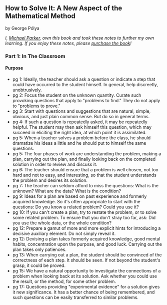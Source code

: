 ## How to Solve It: A New Aspect of the Mathematical Method

by George Pólya

*I, [Michael Parker](http://omgitsmgp.com/), own this book and took these notes to further my own learning. If you enjoy these notes, please [purchase the book](http://www.amazon.com/How-Solve-It-Mathematical-Princeton/dp/069111966X)!*

### Part 1: In The Classroom

#### Purpose

* pg 1: Ideally, the teacher should ask a question or indicate a step that could have occurred to the student himself. In general, help discreetly, unobtrusively.
* pg 2: Focus the student on the unknown quantity. Curate such provoking questions that apply to "problems to find." They do not apply to "problems to prove."
* pg 3: Start with questions and suggestions that are natural, simple, obvious, and just plain common sense. But do so in general terms.
* pg 4: If such a question is repeatedly asked, it may be repeatedly helpful. The student may then ask himself this question, which may succeed in eliciting the right idea, at which point it is assimilated.
* pg 5: When a teacher solves a problem before the class, he should dramatize his ideas a little and he should put to himself the same questions.
* pg 5: The four phases of work are understanding the problem, making a plan, carrying out the plan, and finally looking back on the completed solution in order to review and discuss it.
* pg 6: The teacher should ensure that a problem is well chosen, not too hard and not to easy, and interesting, so that the student understands the problem and desires its solution.
* pg 7: The teacher can seldom afford to miss the questions: What is the unknown? What are the data? What is the condition?
* pg 9: Ideas for a plan are based on past experience and formerly acquired knowledge. So it's often appropriate to start with the questions: Do you know a related problem? Could you use it?
* pg 10: If you can't create a plan, try to restate the problem, or to solve some related problem. To ensure that you don't stray too far, ask: Did you use the whole data, or the whole condition?
* pg 12: Prepare a gamut of more and more explicit hints for introducing a decisive auxiliary element. Do not simply reveal it.
* pg 12: Devising a plan takes formerly acquired knowledge, good mental habits, concentration upon the purpose, and good luck. Carrying out the plan takes only patiences.
* pg 13: When carrying out a plan, the student should be convinced of the correctness of each step. It should be seen. If not beyond the student's grasp, it could be proved.
* pg 15: We have a natural opportunity to investigate the connections of a problem when looking back at its solution. Ask whether you could use the result, or the method, for some other problem.
* pg 17: Questions providing "experimental evidence" for a solution gives it new significance. It has a better chance of being remembered, and such questions can be easily transferred to similar problems.
